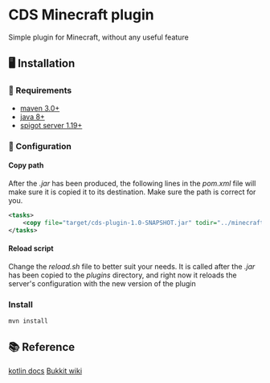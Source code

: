 # CDS Minecraft plugin

Simple plugin for Minecraft, without any useful feature

## 🖥 Installation

### 🧾 Requirements

- [maven 3.0+](https://maven.apache.org/)
- [java 8+](https://www.java.com/)
- [spigot server 1.19+](https://getbukkit.org/get/b78b59a4de300d2eea0ca32566df3def)

### 🔧 Configuration

#### Copy path

After the _.jar_ has been produced, the following lines in the _pom.xml_ file will make sure it is copied it to its destination.
Make sure the path is correct for you.

```xml
<tasks>
    <copy file="target/cds-plugin-1.0-SNAPSHOT.jar" todir="../minecraft_19/plugins" />
</tasks>
```

#### Reload script

Change the _reload.sh_ file to better suit your needs.
It is called after the _.jar_ has been copied to the _plugins_ directory, and right now it reloads the server's configuration with the new version of the plugin

### Install

```sh
mvn install
```

## 📚 Reference
[kotlin docs](https://kotlinlang.org/docs/home.html)
[Bukkit wiki](https://bukkit.fandom.com/wiki/Plugin_Tutorial_(Eclipse))